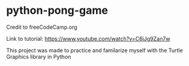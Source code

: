 # python-pong-game
Credit to freeCodeCamp.org

Link to tutorial: https://www.youtube.com/watch?v=C6jJg9Zan7w

This project was made to practice and familarize myself with the Turtle Graphics library in Python
